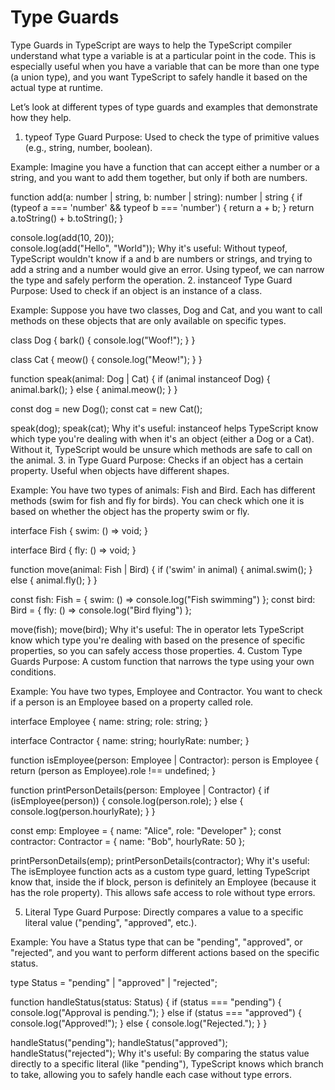 # Type Guards
Type Guards in TypeScript are ways to help the TypeScript compiler understand what type a variable is at a particular point in the code. This is especially useful when you have a variable that can be more than one type (a union type), and you want TypeScript to safely handle it based on the actual type at runtime.

Let’s look at different types of type guards and examples that demonstrate how they help.


1. typeof Type Guard
Purpose: Used to check the type of primitive values (e.g., string, number, boolean).

Example:
Imagine you have a function that can accept either a number or a string, and you want to add them together, but only if both are numbers.

function add(a: number | string, b: number | string): number | string {
  if (typeof a === 'number' && typeof b === 'number') {
    return a + b; 
  }
  return a.toString() + b.toString(); 
}

console.log(add(10, 20));  
console.log(add("Hello", "World")); 
Why it's useful: Without typeof, TypeScript wouldn't know if a and b are numbers or strings, and trying to add a string and a number would give an error. Using typeof, we can narrow the type and safely perform the operation.
2. instanceof Type Guard
Purpose: Used to check if an object is an instance of a class.

Example:
Suppose you have two classes, Dog and Cat, and you want to call methods on these objects that are only available on specific types.

class Dog {
  bark() { console.log("Woof!"); }
}

class Cat {
  meow() { console.log("Meow!"); }
}

function speak(animal: Dog | Cat) {
  if (animal instanceof Dog) {
    animal.bark(); 
  } else {
    animal.meow(); 
  }
}

const dog = new Dog();
const cat = new Cat();

speak(dog); 
speak(cat); 
Why it's useful: instanceof helps TypeScript know which type you're dealing with when it's an object (either a Dog or a Cat). Without it, TypeScript would be unsure which methods are safe to call on the animal.
3. in Type Guard
Purpose: Checks if an object has a certain property. Useful when objects have different shapes.

Example:
You have two types of animals: Fish and Bird. Each has different methods (swim for fish and fly for birds). You can check which one it is based on whether the object has the property swim or fly.

interface Fish {
  swim: () => void;
}

interface Bird {
  fly: () => void;
}

function move(animal: Fish | Bird) {
  if ('swim' in animal) {
    animal.swim(); 
  } else {
    animal.fly(); 
  }
}

const fish: Fish = { swim: () => console.log("Fish swimming") };
const bird: Bird = { fly: () => console.log("Bird flying") };

move(fish); 
move(bird); 
Why it's useful: The in operator lets TypeScript know which type you're dealing with based on the presence of specific properties, so you can safely access those properties.
4. Custom Type Guards
Purpose: A custom function that narrows the type using your own conditions.

Example:
You have two types, Employee and Contractor. You want to check if a person is an Employee based on a property called role.

interface Employee {
  name: string;
  role: string;
}

interface Contractor {
  name: string;
  hourlyRate: number;
}

function isEmployee(person: Employee | Contractor): person is Employee {
  return (person as Employee).role !== undefined;
}

function printPersonDetails(person: Employee | Contractor) {
  if (isEmployee(person)) {
    console.log(person.role); 
  } else {
    console.log(person.hourlyRate); 
  }
}

const emp: Employee = { name: "Alice", role: "Developer" };
const contractor: Contractor = { name: "Bob", hourlyRate: 50 };

printPersonDetails(emp); 
printPersonDetails(contractor); 
Why it's useful: The isEmployee function acts as a custom type guard, letting TypeScript know that, inside the if block, person is definitely an Employee (because it has the role property). This allows safe access to role without type errors.

5. Literal Type Guard
Purpose: Directly compares a value to a specific literal value ("pending", "approved", etc.).

Example:
You have a Status type that can be "pending", "approved", or "rejected", and you want to perform different actions based on the specific status.

type Status = "pending" | "approved" | "rejected";

function handleStatus(status: Status) {
  if (status === "pending") {
    console.log("Approval is pending.");
  } else if (status === "approved") {
    console.log("Approved!");
  } else {
    console.log("Rejected.");
  }
}

handleStatus("pending"); 
handleStatus("approved"); 
handleStatus("rejected"); 
Why it's useful: By comparing the status value directly to a specific literal (like "pending"), TypeScript knows which branch to take, allowing you to safely handle each case without type errors.

